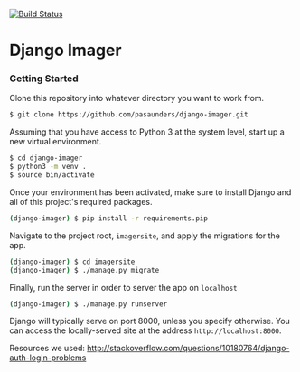 [![Build Status](https://travis-ci.org/pasaunders/django-imager.svg?branch=front-end-1)](https://travis-ci.org/pasaunders/django-imager)
# Django Imager
### Getting Started

Clone this repository into whatever directory you want to work from.

```bash
$ git clone https://github.com/pasaunders/django-imager.git
```

Assuming that you have access to Python 3 at the system level, start up a new virtual environment.

```bash
$ cd django-imager
$ python3 -m venv .
$ source bin/activate
```

Once your environment has been activated, make sure to install Django and all of this project's required packages.

```bash
(django-imager) $ pip install -r requirements.pip
```

Navigate to the project root, `imagersite`, and apply the migrations for the app.

```bash
(django-imager) $ cd imagersite
(django-imager) $ ./manage.py migrate
```

Finally, run the server in order to server the app on `localhost`

```bash
(django-imager) $ ./manage.py runserver
```

Django will typically serve on port 8000, unless you specify otherwise.
You can access the locally-served site at the address `http://localhost:8000`.

Resources we used:
http://stackoverflow.com/questions/10180764/django-auth-login-problems